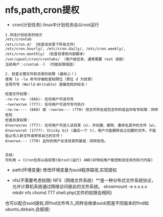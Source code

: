 # nfs,path,cron提权

- cron(计划任务)
linux中计划任务会以root运行
```
1.寻找计划任务的地方
/etc/crontab
/etc/cron.d/ （检查该目录下所有文件）
/etc/cron.hourly/, /etc/cron.daily/, /etc/cron.weekly/, /etc/cron.monthly/ （检查目录和内部脚本）
/var/spool/cron/crontabs/ （用户级任务，通常需要 root 读取）
当前用户：crontab -l （可能权限很低）

2. ​检查关键文件和目录的权限 (最核心！)​
使用 ls -la 命令仔细检查权限位（首位 d 为目录）
全局可写 (World-Writable) 是最危险的标志！​​

​检查文件权限：​​
-rw-rw-rw- (666): 任何用户可读可写
-rwxrwxrwx (777): 任何用户可读可写可执行
-rw-rw---- (660) 或 -rwxrwx--- (770) 但文件所在组包含你的组且你有写权限：同样危险
​检查目录权限：​​
drwxrwxrwx (777): 任何用户可进入该目录（x），并创建、删除、重命名其中的文件（w）。
drwxrwxrwt (1777): Sticky bit (最后一个 t)，用户只能删除自己创建的文件。​不能阻止写入新文件或修改自己的文件！​​
drwxrwx--- (770) 且你的用户在该目录所属组：同样危险。


总结:
可利用 = (Cron任务以高权限(如root)运行) AND(非特权用户能控制该任务的执行内容)
```

- path(环境变量)
修改环境变量为suid程序路径,实现提权



- nfs(不需要考虑权限)
NFS（网络文件系统）**是一种分布式文件系统协议，允许计算机系统通过网络访问彼此的文件系统。
showmount -e x.x.x.x
mkdir nfs
chomd 777 shell.php(文件的权限会相同)

也可以配合suid提权,将find文件传入,同样会继承suid(若是不同版本的find如ubuntu,debain,会报错)
